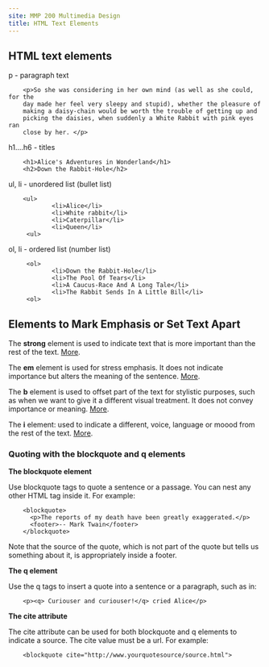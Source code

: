 ```yaml
---
site: MMP 200 Multimedia Design
title: HTML Text Elements
---
```


## HTML text elements

p - paragraph text

        <p>So she was considering in her own mind (as well as she could, for the
        day made her feel very sleepy and stupid), whether the pleasure of
        making a daisy-chain would be worth the trouble of getting up and
        picking the daisies, when suddenly a White Rabbit with pink eyes ran
        close by her. </p>

h1....h6 - titles

        <h1>Alice's Adventures in Wonderland</h1>
        <h2>Down the Rabbit-Hole</h2>


ul, li - unordered list (bullet list)
        
        <ul>
                <li>Alice</li>
                <li>White rabbit</li>
                <li>Caterpillar</li>
                <li>Queen</li>
         <ul>
         
ol, li - ordered list (number list)

         <ol>
                <li>Down the Rabbit-Hole</li>
                <li>The Pool Of Tears</li>
                <li>A Caucus-Race And A Long Tale</li>
                <li>The Rabbit Sends In A Little Bill</li>
         <ol>


## Elements to Mark Emphasis or Set Text Apart

The **strong** element is used to indicate text that is more important than the rest of the text. [More](https://html.spec.whatwg.org/multipage/text-level-semantics.html#the-strong-element).

The **em** element is used for stress emphasis. It does not indicate importance but alters the meaning of the sentence. [More](https://html.spec.whatwg.org/multipage/text-level-semantics.html#the-em-element).

The **b** element is used to offset part of the text for stylistic purposes, such as when we want to give it a different visual treatment. It does not convey importance or meaning. [More](https://html.spec.whatwg.org/multipage/text-level-semantics.html#the-b-element).

The **i** element: used to indicate a different, voice, language or moood from the rest of the text. [More](https://html.spec.whatwg.org/multipage/text-level-semantics.html#the-i-element).


### Quoting with the blockquote and q elements

**The blockquote element**

Use blockquote tags to quote a sentence or a passage. You can nest any other HTML tag inside it. For example:

        <blockquote>
          <p>The reports of my death have been greatly exaggerated.</p>
          <footer>-- Mark Twain</footer>
        </blockquote>

Note that the source of the quote, which is not part of the quote but tells us something about it, is appropriately inside a footer.

**The q element**

Use the q tags to insert a quote into a sentence or a paragraph, such as in:

        <p><q> Curiouser and curiouser!</q> cried Alice</p>

**The cite attribute**

The cite attribute can be used for both blockquote and q elements to indicate a source. The cite value must be a url. For example:

        <blockquote cite="http://www.yourquotesource/source.html">
